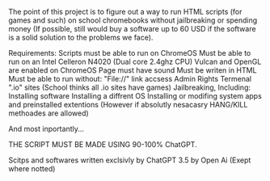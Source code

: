 The point of this project is to figure out a way to run HTML scripts (for games and such) on school chromebooks without jailbreaking or spending money (If possible, still would buy a software up to 60 USD if the software is a solid solution to the problems we face).

Requirements:
  Scripts must be able to run on ChromeOS
    Must be able to run on an Intel Celleron N4020 (Dual core 2.4ghz CPU)
      Vulcan and OpenGL are enabled on ChromeOS
    Page must have sound
    Must be writen in HTML
  Must be able to run without:
    "File://" link accsess
    Admin Rights
    Termenal
    ".io" sites (School thinks all .io sites have games)
    Jailbreaking, Including:
      Installing software
      Installing a diffrent OS
      Installing or modifing system apps and preinstalled extentions (However if absolutly nesacasry HANG/KILL methoades are allowed)

And most inportantly...

THE SCRIPT MUST BE MADE USING 90-100% ChatGPT.


Scitps and softwares written exclsivly by ChatGPT 3.5 by Open Ai (Exept where notted)
  
